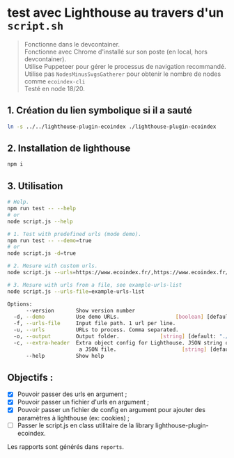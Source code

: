 # test avec Lighthouse au travers d'un `script.sh`

> Fonctionne dans le devcontainer.  
> Fonctionne avec Chrome d'installé sur son poste (en local, hors devcontainer).  
> Utilise Puppeteer pour gérer le processus de navigation recommandé.  
> Utilise pas `NodesMinusSvgsGatherer` pour obtenir le nombre de nodes comme `ecoindex-cli`  
> Testé en node 18/20.

## 1. Création du lien symbolique si il a sauté

```bash
ln -s ../../lighthouse-plugin-ecoindex ./lighthouse-plugin-ecoindex
```

## 2. Installation de lighthouse

```bash
npm i
```

## 3. Utilisation

```bash
# Help.
npm run test -- --help
# or
node script.js --help

# 1. Test with predefined urls (mode demo).
npm run test -- --demo=true
# or
node script.js -d=true

# 2. Mesure with custom urls.
node script.js --urls=https://www.ecoindex.fr/,https://www.ecoindex.fr/comment-ca-marche/

# 3. Mesure with urls from a file, see example-urls-list
node script.js --urls-file=example-urls-list
```

<!-- copier/coller ici le résultat de la command `node ./script.js --help` -->

```bash
Options:
      --version       Show version number                              [boolean]
  -d, --demo          Use demo URLs.                  [boolean] [default: false]
  -f, --urls-file     Input file path. 1 url per line.                  [string]
  -u, --urls          URLs to process. Comma separated.                 [string]
  -o, --output        Output folder.             [string] [default: "./reports"]
  -c, --extra-header  Extra object config for Lighthouse. JSON string or path to
                       a JSON file.                     [string] [default: null]
      --help          Show help                                        [boolean]
```

## Objectifs :

- [x] Pouvoir passer des urls en argument ;
- [x] Pouvoir passer un fichier d'urls en argument ;
- [x] Pouvoir passer un fichier de config en argument pour ajouter des paramètres à lighthouse (ex: cookies) ;
- [ ] Passer le script.js en class utilitaire de la library lighthouse-plugin-ecoindex.

Les rapports sont générés dans `reports`.
